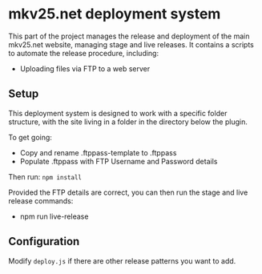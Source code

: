 # mkv25.net deployment system

This part of the project manages the release and deployment of the main mkv25.net website, managing stage and live releases. It contains a scripts to automate the release procedure, including:

- Uploading files via FTP to a web server

## Setup

This deployment system is designed to work with a specific folder structure, with the site living in a folder in the directory below the plugin.

To get going:

- Copy and rename .ftppass-template to .ftppass
- Populate .ftppass with FTP Username and Password details

Then run: `npm install`

Provided the FTP details are correct, you can then run the stage and live release commands:
- npm run live-release

## Configuration

Modify `deploy.js` if there are other release patterns you want to add.
